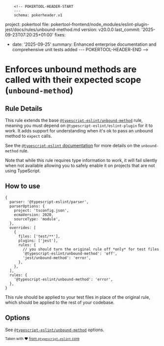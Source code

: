         <!-- POKERTOOL-HEADER-START
        ---
        schema: pokerheader.v1
project: pokertool
file: pokertool-frontend/node_modules/eslint-plugin-jest/docs/rules/unbound-method.md
version: v20.0.0
last_commit: '2025-09-23T07:20:25+01:00'
fixes:
- date: '2025-09-25'
  summary: Enhanced enterprise documentation and comprehensive unit tests added
        ---
        POKERTOOL-HEADER-END -->
# Enforces unbound methods are called with their expected scope (`unbound-method`)

## Rule Details

This rule extends the base [`@typescript-eslint/unbound-method`][original-rule]
rule, meaning you must depend on `@typescript-eslint/eslint-plugin` for it to
work. It adds support for understanding when it's ok to pass an unbound method
to `expect` calls.

See the [`@typescript-eslint` documentation][original-rule] for more details on
the `unbound-method` rule.

Note that while this rule requires type information to work, it will fail
silently when not available allowing you to safely enable it on projects that
are not using TypeScript.

## How to use

```json5
{
  parser: '@typescript-eslint/parser',
  parserOptions: {
    project: 'tsconfig.json',
    ecmaVersion: 2020,
    sourceType: 'module',
  },
  overrides: [
    {
      files: ['test/**'],
      plugins: ['jest'],
      rules: {
        // you should turn the original rule off *only* for test files
        '@typescript-eslint/unbound-method': 'off',
        'jest/unbound-method': 'error',
      },
    },
  ],
  rules: {
    '@typescript-eslint/unbound-method': 'error',
  },
}
```

This rule should be applied to your test files in place of the original rule,
which should be applied to the rest of your codebase.

## Options

See [`@typescript-eslint/unbound-method`][original-rule] options.

<sup>Taken with ❤️ [from `@typescript-eslint` core][original-rule]</sup>

[original-rule]:
  https://github.com/typescript-eslint/typescript-eslint/blob/master/packages/eslint-plugin/docs/rules/unbound-method.md
